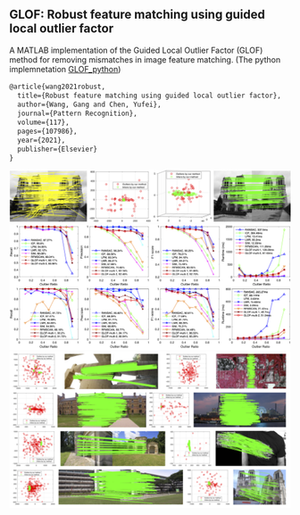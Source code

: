 ## GLOF: Robust feature matching using guided local outlier factor

A MATLAB implementation of the Guided Local Outlier Factor (GLOF) method for removing mismatches in image feature matching. (The python implemnetation [GLOF_python](GLOF\_python/readme.md))

	@article{wang2021robust,
	  title={Robust feature matching using guided local outlier factor},
	  author={Wang, Gang and Chen, Yufei},
	  journal={Pattern Recognition},
	  volume={117},
	  pages={107986},
	  year={2021},
	  publisher={Elsevier}
	}
	

![](methodillustrate.png)
![](Outliers.png)
![](showImagesaaa.png)